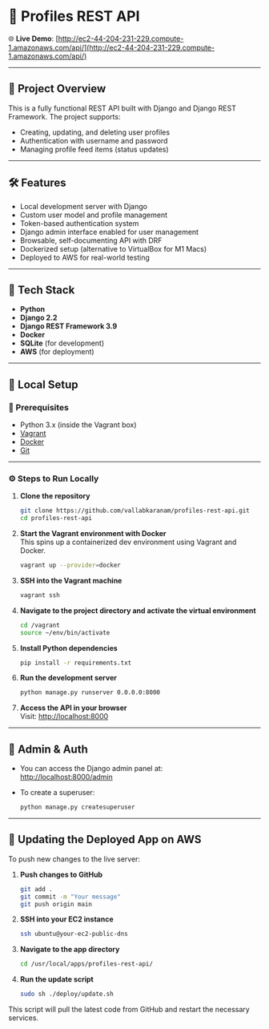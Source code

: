 # 📘 Profiles REST API

🌐 **Live Demo**: [http://ec2-44-204-231-229.compute-1.amazonaws.com/api/](http://ec2-44-204-231-229.compute-1.amazonaws.com/api/)

---

## 🚀 Project Overview

This is a fully functional REST API built with Django and Django REST Framework. The project supports:

- Creating, updating, and deleting user profiles  
- Authentication with username and password  
- Managing profile feed items (status updates)

---

## 🛠️ Features

- Local development server with Django  
- Custom user model and profile management  
- Token-based authentication system  
- Django admin interface enabled for user management  
- Browsable, self-documenting API with DRF  
- Dockerized setup (alternative to VirtualBox for M1 Macs)  
- Deployed to AWS for real-world testing

---

## 🧰 Tech Stack

- **Python**  
- **Django 2.2**  
- **Django REST Framework 3.9**  
- **Docker**  
- **SQLite** (for development)  
- **AWS** (for deployment)

---

## 🧪 Local Setup

### 🔧 Prerequisites

- Python 3.x (inside the Vagrant box)  
- [Vagrant](https://www.vagrantup.com/)  
- [Docker](https://www.docker.com/)  
- [Git](https://git-scm.com/)

---

### ⚙️ Steps to Run Locally

1. **Clone the repository**
   ```bash
   git clone https://github.com/vallabkaranam/profiles-rest-api.git
   cd profiles-rest-api
   ```

2. **Start the Vagrant environment with Docker**  
   This spins up a containerized dev environment using Vagrant and Docker.
   ```bash
   vagrant up --provider=docker
   ```

3. **SSH into the Vagrant machine**
   ```bash
   vagrant ssh
   ```
4.	**Navigate to the project directory and activate the virtual environment**
      ```bash
      cd /vagrant
      source ~/env/bin/activate
      ```

5. **Install Python dependencies**
   ```bash
   pip install -r requirements.txt
   ```

6. **Run the development server**
   ```bash
   python manage.py runserver 0.0.0.0:8000
   ```

7. **Access the API in your browser**  
   Visit: [http://localhost:8000](http://localhost:8000)

---

## 🔐 Admin & Auth

- You can access the Django admin panel at:  
  [http://localhost:8000/admin](http://localhost:8000/admin)

- To create a superuser:
  ```bash
  python manage.py createsuperuser
  ```

---

## 🔄 Updating the Deployed App on AWS

To push new changes to the live server:

1. **Push changes to GitHub**
   ```bash
   git add .
   git commit -m "Your message"
   git push origin main
   ```

2. **SSH into your EC2 instance**
   ```bash
   ssh ubuntu@your-ec2-public-dns
   ```

3. **Navigate to the app directory**
   ```bash
   cd /usr/local/apps/profiles-rest-api/
   ```

4. **Run the update script**
   ```bash
   sudo sh ./deploy/update.sh
   ```

This script will pull the latest code from GitHub and restart the necessary services.
